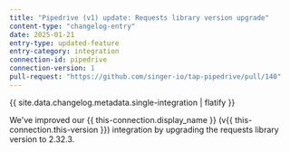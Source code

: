 ```yaml
---
title: "Pipedrive (v1) update: Requests library version upgrade"
content-type: "changelog-entry"
date: 2025-01-21
entry-type: updated-feature
entry-category: integration
connection-id: pipedrive
connection-version: 1
pull-request: "https://github.com/singer-io/tap-pipedrive/pull/140"
---
```

{{ site.data.changelog.metadata.single-integration | flatify }}

We've improved our {{ this-connection.display_name }} (v{{ this-connection.this-version }}) integration by upgrading the requests library version to 2.32.3.